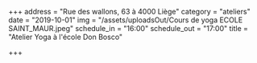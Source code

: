 +++
address = "Rue des wallons, 63 à 4000 Liège"
category = "ateliers"
date = "2019-10-01"
img = "/assets/uploadsOut/Cours de yoga ECOLE SAINT_MAUR.jpeg"
schedule_in = "16:00"
schedule_out = "17:00"
title = "Atelier Yoga à l'école Don Bosco"

+++
